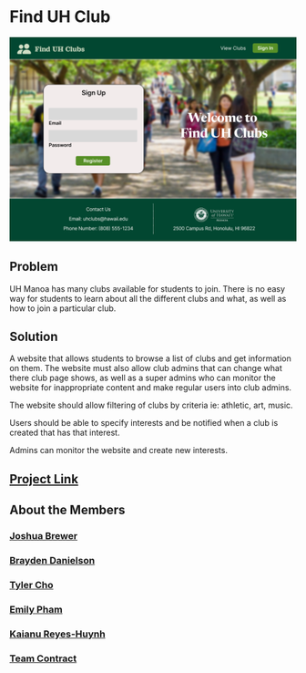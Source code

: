 # Find UH Club

<img src="images/landing-page.png">

## Problem

UH Manoa has many clubs available for students to join. There is no easy way for students to learn about all the different clubs and what, as well as how to join a particular club.

## Solution

A website that allows students to browse a list of clubs and get information on them. The website must also allow club admins that can change what there club page shows, as well as a super admins who can monitor the website for inappropriate content and make regular users into club admins.

The website should allow filtering of clubs by criteria ie: athletic, art, music.

Users should be able to specify interests and be notified when a club is created that has that interest.

Admins can monitor the website and create new interests.

## [Project Link](https://github.com/orgs/finduhclub/projects/1)

## About the Members

### [Joshua Brewer](https://github.com/brewerj3)
### [Brayden Danielson](https://github.com/bfd2)
### [Tyler Cho](https://github.com/tycho01)
### [Emily Pham](https://github.com/empham)
### [Kaianu Reyes-Huynh](https://github.com/kreyeshuynh)

### [Team Contract](https://docs.google.com/document/d/17JOV43Aup9_bZ_E9dZ_NoMt8ucx9kaBhIeusmvkyDBg/edit?usp=sharing)

